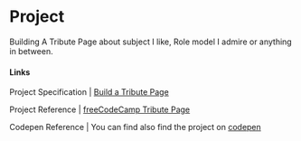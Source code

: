 # Project 

Building A Tribute Page about subject I like, Role model I admire or anything in between.

#### Links

Project Specification | [Build a Tribute Page](https://learn.freecodecamp.org/responsive-web-design/responsive-web-design-projects/build-a-tribute-page)


Project Reference | [freeCodeCamp Tribute Page](https://codepen.io/freeCodeCamp/full/zNqgVx)

Codepen Reference | You can find also find the project on [codepen](https://codepen.io/b97code/pen/mdbwoGa)
